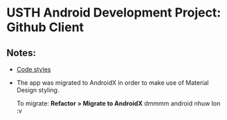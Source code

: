 # USTH Android Development Project: Github Client
## Notes:
* [Code styles](../master/project_and_code_guidelines.md)
* The app was migrated to AndroidX in order to make use of Material Design styling.

  To migrate: **Refactor > Migrate to AndroidX**
dmmmm android nhuw lon :v
